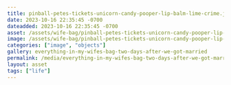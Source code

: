 ```yaml
---
title: pinball-petes-tickets-unicorn-candy-pooper-lip-balm-lime-crime.jpeg
date: 2023-10-16 22:35:45 -0700
dateadded: 2023-10-16 22:35:45 -0700
asset: /assets/wife-bag/pinball-petes-tickets-unicorn-candy-pooper-lip-balm-lime-crime.jpeg
image: /assets/wife-bag/pinball-petes-tickets-unicorn-candy-pooper-lip-balm-lime-crime.jpeg
categories: ["image", "objects"]
gallery: everything-in-my-wifes-bag-two-days-after-we-got-married
permalink: /media/everything-in-my-wifes-bag-two-days-after-we-got-married/pinball-petes-tickets-unicorn-candy-pooper-lip-balm-lime-crime-jpeg
layout: asset
tags: ["life"]
--- 
```

